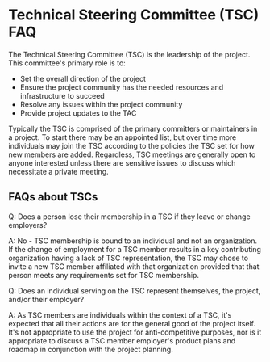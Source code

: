 # Technical Steering Committee (TSC) FAQ

The Technical Steering Committee (TSC) is the leadership of the project. This committee's primary role is to:

- Set the overall direction of the project
- Ensure the project community has the needed resources and infrastructure to succeed
- Resolve any issues within the project community
- Provide project updates to the TAC

Typically the TSC is comprised of the primary committers or maintainers in a project. To start there may be an appointed list, but over time more individuals may join the TSC according to the policies the TSC set for how new members are added. Regardless, TSC meetings are generally open to anyone interested unless there are sensitive issues to discuss which necessitate a private meeting.

## FAQs about TSCs

Q: Does a person lose their membership in a TSC if they leave or change employers?

A: No - TSC membership is bound to an individual and not an organization. If the change of employment for a TSC member results in a key contributing organization having a lack of TSC representation, the TSC may chose to invite a new TSC member affiliated with that organization provided that that person meets any requirements set for TSC membership. 

Q: Does an individual serving on the TSC represent themselves, the project, and/or their employer?

A: As TSC members are individuals within the context of a TSC, it's expected that all their actions are for the general good of the project itself. It's not appropriate to use the project for anti-competitive purposes, nor is it appropriate to discuss a TSC member employer's product plans and roadmap in conjunction with the project planning.
